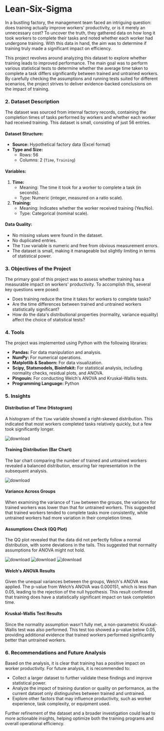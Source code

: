 # Lean-Six-Sigma
In a bustling factory, the management team faced an intriguing question: does training actually improve workers' productivity, or is it merely an unnecessary cost? To uncover the truth, they gathered data on how long it took workers to complete their tasks and noted whether each worker had undergone training. With this data in hand, the aim was to determine if training truly made a significant impact on efficiency.

This project revolves around analyzing this dataset to explore whether training leads to improved performance. The main goal was to perform various statistical tests to determine whether the average time taken to complete a task differs significantly between trained and untrained workers. By carefully checking the assumptions and running tests suited for different scenarios, the project strives to deliver evidence-backed conclusions on the impact of training.

### 2. Dataset Description

The dataset was sourced from internal factory records, containing the completion times of tasks performed by workers and whether each worker had received training. This dataset is small, consisting of just 56 entries.

#### Dataset Structure:
- **Source:** Hypothetical factory data (Excel format)
- **Type and Size:** 
  - Rows: 56 
  - Columns: 2 (`Time`, `Training`)

#### Variables:
1. **Time:**  
   - Meaning: The time it took for a worker to complete a task (in seconds).  
   - Type: Numeric (integer, measured on a ratio scale).  
2. **Training:**  
   - Meaning: Indicates whether the worker received training (Yes/No).  
   - Type: Categorical (nominal scale).

#### Data Quality:
- No missing values were found in the dataset.
- No duplicated entries.
- The `Time` variable is numeric and free from obvious measurement errors.
- The dataset is small, making it manageable but slightly limiting in terms of statistical power.

### 3. Objectives of the Project

The primary goal of this project was to assess whether training has a measurable impact on workers' productivity. To accomplish this, several key questions were posed:
- Does training reduce the time it takes for workers to complete tasks?
- Are the time differences between trained and untrained workers statistically significant?
- How do the data's distributional properties (normality, variance equality) affect the choice of statistical tests?

### 4. Tools

The project was implemented using Python with the following libraries:
- **Pandas:** For data manipulation and analysis.
- **NumPy:** For numerical operations.
- **Matplotlib & Seaborn:** For data visualization.
- **Scipy, Statsmodels, Bioinfokit:** For statistical analysis, including normality checks, residual plots, and ANOVA.
- **Pingouin:** For conducting Welch's ANOVA and Kruskal-Wallis tests.
- **Programming Language:** Python

### 5. Insights

#### Distribution of Time (Histogram)
A histogram of the `Time` variable showed a right-skewed distribution. This indicated that most workers completed tasks relatively quickly, but a few took significantly longer.

![download](https://github.com/user-attachments/assets/92150606-fc44-4cb9-b651-cb48b57175a8)



#### Training Distribution (Bar Chart)
The bar chart comparing the number of trained and untrained workers revealed a balanced distribution, ensuring fair representation in the subsequent analysis.

![download](https://github.com/user-attachments/assets/8197b74e-9088-421b-9479-760b718f29a4)



#### Variance Across Groups
When examining the variance of `Time` between the groups, the variance for trained workers was lower than that for untrained workers. This suggested that trained workers tended to complete tasks more consistently, while untrained workers had more variation in their completion times.



#### Assumptions Check (QQ Plot)
The QQ plot revealed that the data did not perfectly follow a normal distribution, with some deviations in the tails. This suggested that normality assumptions for ANOVA might not hold.

![download](https://github.com/user-attachments/assets/577c1bad-533a-42e9-b924-a98efc3bf27d)
![download](https://github.com/user-attachments/assets/5b4b80fc-aef1-4092-af5e-6fcc254bcaaa)
![download](https://github.com/user-attachments/assets/7cc78fa0-4e6c-47b6-a7f6-1d639f6e8d78)





#### Welch's ANOVA Results
Given the unequal variances between the groups, Welch's ANOVA was applied. The p-value from Welch’s ANOVA was 0.000151, which is less than 0.05, leading to the rejection of the null hypothesis. This result confirmed that training does have a statistically significant impact on task completion time.

#### Kruskal-Wallis Test Results
Since the normality assumption wasn't fully met, a non-parametric Kruskal-Wallis test was also performed. This test too showed a p-value below 0.05, providing additional evidence that trained workers performed significantly better than untrained workers.



### 6. Recommendations and Future Analysis

Based on the analysis, it is clear that training has a positive impact on worker productivity. For future analysis, it is recommended to:
- Collect a larger dataset to further validate these findings and improve statistical power.
- Analyze the impact of training duration or quality on performance, as the current dataset only distinguishes between trained and untrained.
- Explore other factors that may influence productivity, such as worker experience, task complexity, or equipment used.

Further refinement of the dataset and a broader investigation could lead to more actionable insights, helping optimize both the training programs and overall operational efficiency.
